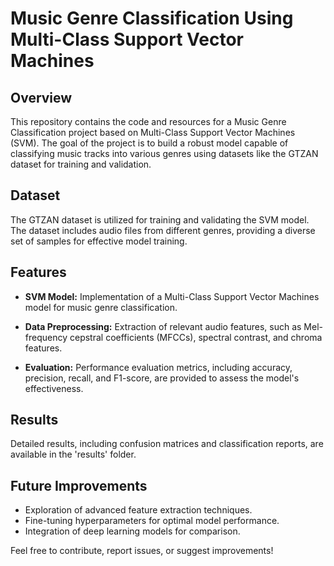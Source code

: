 # Music Genre Classification Using Multi-Class Support Vector Machines

## Overview

This repository contains the code and resources for a Music Genre Classification project based on Multi-Class Support Vector Machines (SVM). The goal of the project is to build a robust model capable of classifying music tracks into various genres using datasets like the GTZAN dataset for training and validation.

## Dataset

The GTZAN dataset is utilized for training and validating the SVM model. The dataset includes audio files from different genres, providing a diverse set of samples for effective model training.

## Features

- **SVM Model:** Implementation of a Multi-Class Support Vector Machines model for music genre classification.
  
- **Data Preprocessing:** Extraction of relevant audio features, such as Mel-frequency cepstral coefficients (MFCCs), spectral contrast, and chroma features.

- **Evaluation:** Performance evaluation metrics, including accuracy, precision, recall, and F1-score, are provided to assess the model's effectiveness.

## Results

Detailed results, including confusion matrices and classification reports, are available in the 'results' folder.

## Future Improvements

- Exploration of advanced feature extraction techniques.
- Fine-tuning hyperparameters for optimal model performance.
- Integration of deep learning models for comparison.

Feel free to contribute, report issues, or suggest improvements!
